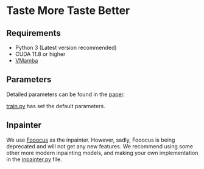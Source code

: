 # Taste More Taste Better

## Requirements

- Python 3 (Latest version recommended)
- CUDA 11.8 or higher
- [VMamba](https://github.com/MzeroMiko/VMamba?tab=readme-ov-file#installation)

## Parameters

Detailed parameters can be found in the [paper](https://arxiv.org/html/2503.17984v1#S4). 

[train.py](train.py) has set the default parameters.

## Inpainter

We use [Fooocus](https://github.com/lllyasviel/Fooocus) as the inpainter. However, sadly, Fooocus is being deprecated and will not get any new features. We recommend using some other more modern inpainting models, and making your own implementation in the [inpainter.py](inpainter.py) file.
